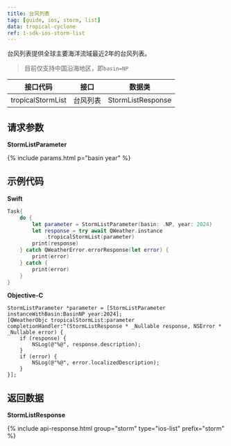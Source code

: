 ```yaml
---
title: 台风列表
tag: [guide, ios, storm, list]
data: tropical-cyclone
ref: 1-sdk-ios-storm-list
---
```


台风列表提供全球主要海洋流域最近2年的台风列表。

> 目前仅支持中国沿海地区，即`basin=NP`

| 接口代码        | 接口     | 数据类             |
| ------------------- | -------- | ---------------- |
| tropicalStormList | 台风列表 | StormListResponse |

## 请求参数

**StormListParameter**

{% include params.html p="basin year" %}

## 示例代码

**Swift**

```swift
Task{
    do {
        let parameter = StormListParameter(basin: .NP, year: 2024)
        let response = try await QWeather.instance
            .tropicalStormList(parameter)
        print(response)
    } catch QWeatherError.errorResponse(let error) {
        print(error)
    } catch {
        print(error)
    }
}
```

**Objective-C**

```objc
StormListParameter *parameter = [StormListParameter instanceWithBasin:BasinNP year:2024];
[QWeatherObjc tropicalStormList:parameter completionHandler:^(StormListResponse * _Nullable response, NSError * _Nullable error) {
    if (response) {
        NSLog(@"%@", response.description);
    }
    if (error) {
        NSLog(@"%@", error.localizedDescription);
    }
}];
```
     
## 返回数据

**StormListResponse**

{% include api-response.html group="storm" type="ios-list" prefix="storm"  %}

